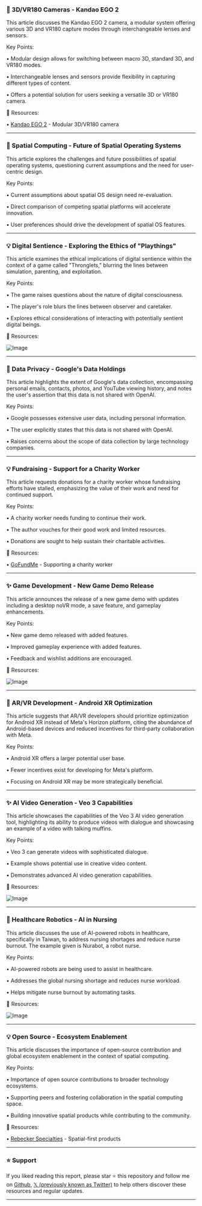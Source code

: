 ### 🤖 3D/VR180 Cameras - Kandao EGO 2

This article discusses the Kandao EGO 2 camera, a modular system offering various 3D and VR180 capture modes through interchangeable lenses and sensors.

Key Points:

• Modular design allows for switching between macro 3D, standard 3D, and VR180 modes.


• Interchangeable lenses and sensors provide flexibility in capturing different types of content.


• Offers a potential solution for users seeking a versatile 3D or VR180 camera.


🔗 Resources:

• [Kandao EGO 2](https://t.co/94FIjhzYLo) - Modular 3D/VR180 camera


---
### 🚀 Spatial Computing - Future of Spatial Operating Systems

This article explores the challenges and future possibilities of spatial operating systems, questioning current assumptions and the need for user-centric design.

Key Points:

• Current assumptions about spatial OS design need re-evaluation.


• Direct comparison of competing spatial platforms will accelerate innovation.


• User preferences should drive the development of spatial OS features.



---
### 💡 Digital Sentience - Exploring the Ethics of "Playthings"

This article examines the ethical implications of digital sentience within the context of a game called "Thronglets," blurring the lines between simulation, parenting, and exploitation.

Key Points:

• The game raises questions about the nature of digital consciousness.


• The player's role blurs the lines between observer and caretaker.


• Explores ethical considerations of interacting with potentially sentient digital beings.


🔗 Resources:

![Image](https://pbs.twimg.com/media/Grbk_IXaMAAQElh?format=jpg&name=small)

---
### 🤖 Data Privacy - Google's Data Holdings

This article highlights the extent of Google's data collection, encompassing personal emails, contacts, photos, and YouTube viewing history, and notes the user's assertion that this data is not shared with OpenAI.

Key Points:

• Google possesses extensive user data, including personal information.


• The user explicitly states that this data is not shared with OpenAI.


• Raises concerns about the scope of data collection by large technology companies.

---
### 💡 Fundraising - Support for a Charity Worker

This article requests donations for a charity worker whose fundraising efforts have stalled, emphasizing the value of their work and need for continued support.

Key Points:

• A charity worker needs funding to continue their work.


• The author vouches for their good work and limited resources.


• Donations are sought to help sustain their charitable activities.

🔗 Resources:

• [GoFundMe](https://t.co/S6H6mKKhz1) - Supporting a charity worker


---
### ✨ Game Development - New Game Demo Release

This article announces the release of a new game demo with updates including a desktop noVR mode, a save feature, and gameplay enhancements.

Key Points:

• New game demo released with added features.


• Improved gameplay experience with added features.


• Feedback and wishlist additions are encouraged.


🔗 Resources:

![Image](https://pbs.twimg.com/media/Gra0-A3WYAAoj2Z?format=jpg&name=small)

---
### 🚀 AR/VR Development - Android XR Optimization

This article suggests that AR/VR developers should prioritize optimization for Android XR instead of Meta's Horizon platform, citing the abundance of Android-based devices and reduced incentives for third-party collaboration with Meta.

Key Points:

• Android XR offers a larger potential user base.


• Fewer incentives exist for developing for Meta's platform.


• Focusing on Android XR may be more strategically beneficial.


---
### ✨ AI Video Generation - Veo 3 Capabilities

This article showcases the capabilities of the Veo 3 AI video generation tool, highlighting its ability to produce videos with dialogue and showcasing an example of a video with talking muffins.

Key Points:

• Veo 3 can generate videos with sophisticated dialogue.


• Example shows potential use in creative video content.


• Demonstrates advanced AI video generation capabilities.


🔗 Resources:

![Image](https://pbs.twimg.com/amplify_video_thumb/1924917707113152512/img/K49iWwHoy2Ssrfg1.jpg)

---
### 🤖 Healthcare Robotics - AI in Nursing

This article discusses the use of AI-powered robots in healthcare, specifically in Taiwan, to address nursing shortages and reduce nurse burnout.  The example given is Nurabot, a robot nurse.

Key Points:

• AI-powered robots are being used to assist in healthcare.


• Addresses the global nursing shortage and reduces nurse workload.


• Helps mitigate nurse burnout by automating tasks.


🔗 Resources:

![Image](https://pbs.twimg.com/media/Graq8CSXIAAcBMj?format=jpg&name=small)

---
### 💡 Open Source - Ecosystem Enablement

This article discusses the importance of open-source contribution and global ecosystem enablement in the context of spatial computing.

Key Points:

• Importance of open source contributions to broader technology ecosystems.


• Supporting peers and fostering collaboration in the spatial computing space.


• Building innovative spatial products while contributing to the community.


🔗 Resources:

• [Rebecker Specialties](http://rbckr.co) - Spatial-first products


---

### ⭐️ Support

If you liked reading this report, please star ⭐️ this repository and follow me on [Github](https://github.com/Drix10), [𝕏 (previously known as Twitter)](https://x.com/DRIX_10_) to help others discover these resources and regular updates.

---